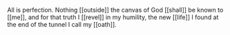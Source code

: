All is perfection. Nothing [[outside]] the canvas of God [[shall]] be known to [[me]], and for that truth I [[revel]] in my humility, the new [[life]] I found at the end of the tunnel I call my [[oath]]. 